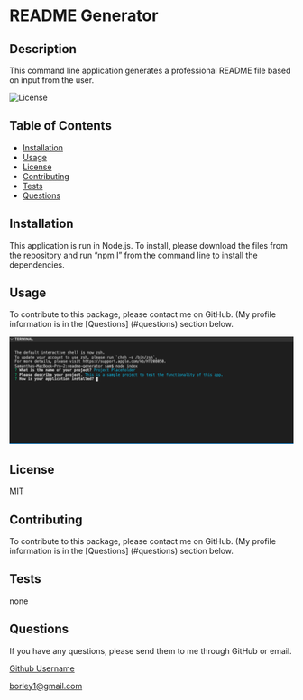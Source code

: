 # README Generator

  ## Description
  This command line application generates a professional README file based on input from the user. 
  
  ![License](https://img.shields.io/badge/license-MIT-success)
  
  ## Table of Contents
  * [Installation](#installation)
  * [Usage](#usage)
  * [License](#license)
  * [Contributing](#contributing)
  * [Tests](#tests)
  * [Questions](#questions)
  
  ## Installation
  This application is run in Node.js.  To install, please download the files from the repository and run “npm I” from the command line to install the dependencies.  
  
  ## Usage
  To contribute to this package, please contact me on GitHub. (My profile information is in the [Questions] (#questions) section below.
  
  ![Screenshot](./assets/sample.png)
  ## License
  MIT
  
  ## Contributing
  To contribute to this package, please contact me on GitHub. (My profile information is in the [Questions] (#questions) section below.
  
  ## Tests
  none
  
  ## Questions
  If you have any questions, please send them to me through GitHub or email.

  [Github Username](sfunk11)
  
  [borley1@gmail.com](borley1@gmail.com)
